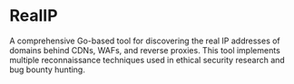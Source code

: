 # RealIP
A comprehensive Go-based tool for discovering the real IP addresses of domains behind CDNs, WAFs, and reverse proxies. This tool implements multiple reconnaissance techniques used in ethical security research and bug bounty hunting.
